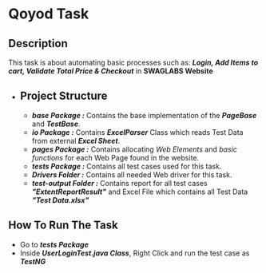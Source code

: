 # Qoyod Task

## Description

  This task is about automating basic processes such as: **_Login, Add Items to cart, Validate Total Price & Checkout_** in **SWAGLABS Website**

- ## **Project Structure**

    - ***base Package :*** Contains the base implementation of the **_PageBase_** and _**TestBase**_.
    - ***io Package :*** Contains _**ExcelParser**_ Class which reads Test Data from external _**Excel Sheet**_.
    - ***pages Package :*** Contains allocating _Web Elements_ and _basic functions_ for each Web Page found in the website.
    - ***tests Package :*** Contains all test cases used for this task.
    - ***Drivers Folder :*** Contains all needed Web driver for this task.
    - ***test-output Folder :*** Contains report for all test cases **_"ExtentReportResult"_** and Excel File which contains all Test Data _**"Test Data.xlsx"**_
    
## **How To Run The Task**
- Go to _**tests Package**_
- Inside **_UserLoginTest.java Class_**, Right Click and run the test case as _**TestNG**_
